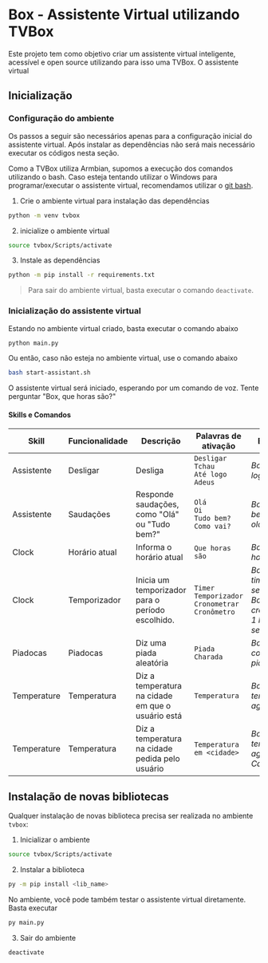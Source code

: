 # Box - Assistente Virtual utilizando TVBox

Este projeto tem como objetivo criar um assistente virtual inteligente, acessível e open source utilizando para isso uma TVBox. O assistente virtual

## Inicialização

### Configuração do ambiente
Os passos a seguir são necessários apenas para a configuração inicial do assistente virtual. Após instalar as dependências não será mais necessário executar os códigos nesta seção.

Como a TVBox utiliza Armbian, supomos a execução dos comandos utilizando o bash. Caso esteja tentando utilizar o Windows para programar/executar o assistente virtual, recomendamos utilizar o [git bash](https://git-scm.com/downloads).


1) Crie o ambiente virtual para instalação das dependências

```bash
python -m venv tvbox
```

2) inicialize o ambiente virtual

```bash
source tvbox/Scripts/activate
```
3) Instale as dependências

```bash
python -m pip install -r requirements.txt
```

> Para sair do ambiente virtual, basta executar o comando `deactivate`.

### Inicialização do assistente virtual
Estando no ambiente virtual criado, basta executar o comando abaixo

```bash
python main.py
```

Ou então, caso não esteja no ambiente virtual, use o comando abaixo

```bash
bash start-assistant.sh
```

O assistente virtual será iniciado, esperando por um comando de voz.
Tente perguntar "Box, que horas são?"

#### Skills e Comandos

| Skill      | Funcionalidade | Descrição                                        | Palavras de ativação                                       | Exemplo                                                                            |
| ---------- | -------------- | ------------------------------------------------ | ---------------------------------------------------------- | ---------------------------------------------------------------------------------- |
| Assistente | Desligar       | Desliga                                          | `Desligar`<br>`Tchau`<br>`Até logo`<br>`Adeus`             | *Box, até logo*                                                                    |
| Assistente | Saudações      | Responde saudações, como "Olá" ou "Tudo bem?"    | `Olá`<br>`Oi`<br>`Tudo bem?`<br>`Como vai?`                | *Box, tudo bem?*<br>*olá, Box*                                                     |
| Clock      | Horário atual  | Informa o horário atual                          | `Que horas são`                                            | *Box, Que horas são?*                                                              |
| Clock      | Temporizador   | Inicia um temporizador para o período escolhido. | `Timer`<br>`Temporizador`<br>`Cronometrar`<br>`Cronômetro` | *Box, inicar timer para 5 segundos*<br>*Box, cronometrar 1 hora e 10 segundos* |
| Piadocas      | Piadocas    | Diz uma piada aleatória | `Piada`<br>`Charada` | *Box, me conte uma piada* |
| Temperature      | Temperatura    | Diz a temperatura na cidade em que o usuário está | `Temperatura` | *Box, qual a temperatura agora?* |
| Temperature      | Temperatura    | Diz a temperatura na cidade pedida pelo usuário | `Temperatura em <cidade>` | *Box, qual a temperatura agora em Campinas?* |



## Instalação de novas bibliotecas
Qualquer instalação de novas biblioteca precisa ser realizada no ambiente `tvbox`:
1. Inicializar o ambiente

```bash
source tvbox/Scripts/activate
```

2. Instalar a biblioteca

```bash
py -m pip install <lib_name>
```
No ambiente, você pode também testar o assistente virtual diretamente. Basta executar
```bash
py main.py
```

3. Sair do ambiente

```bash
deactivate
```